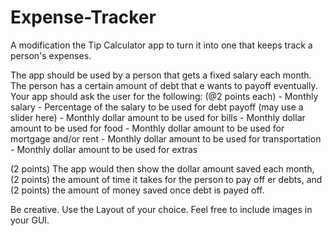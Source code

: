 Expense-Tracker
===============

A modification the Tip Calculator app to turn it into one that keeps track a person's expenses.

The app should be used by a person that gets a fixed salary each month. The person has a certain amount of debt that e wants to payoff eventually. Your app should ask the user for the following: (@2 points each)
	- Monthly salary
	- Percentage of the salary to be used for debt payoff (may use a slider here)
	- Monthly dollar amount to be used for bills
	- Monthly dollar amount to be used for food
	- Monthly dollar amount to be used for mortgage and/or rent
	- Monthly dollar amount to be used for transportation
	- Monthly dollar amount to be used for extras

(2 points) The app would then show the dollar amount saved each month, (2 points) the amount of time it takes for the person to pay off er debts, and (2 points) the amount of money saved once debt is payed off.

Be creative. Use the Layout of your choice. Feel free to include images in your GUI.
